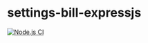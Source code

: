 # settings-bill-expressjs
[![Node.js CI](https://github.com/Asiphenombeleko/settings-bill-expressjs/actions/workflows/node.js.yml/badge.svg)](https://github.com/Asiphenombeleko/settings-bill-expressjs/actions/workflows/node.js.yml)

